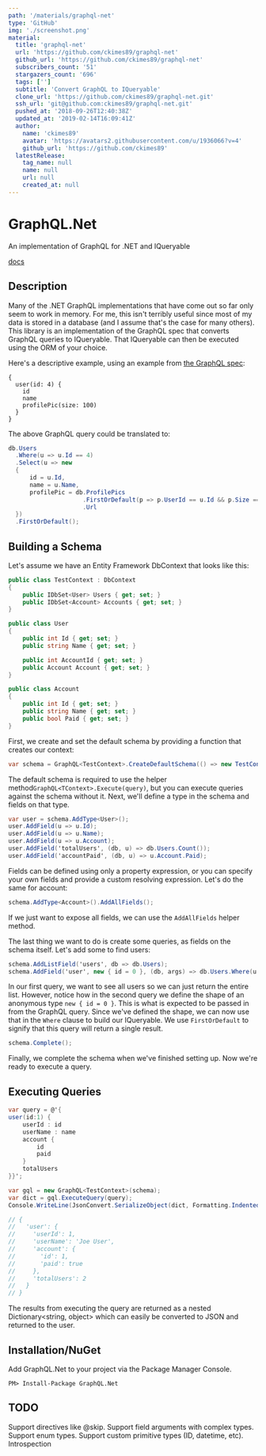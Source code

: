 ```yaml
---
path: '/materials/graphql-net'
type: 'GitHub'
img: './screenshot.png'
material:
  title: 'graphql-net'
  url: 'https://github.com/ckimes89/graphql-net'
  github_url: 'https://github.com/ckimes89/graphql-net'
  subscribers_count: '51'
  stargazers_count: '696'
  tags: ['']
  subtitle: 'Convert GraphQL to IQueryable'
  clone_url: 'https://github.com/ckimes89/graphql-net.git'
  ssh_url: 'git@github.com:ckimes89/graphql-net.git'
  pushed_at: '2018-09-26T12:40:38Z'
  updated_at: '2019-02-14T16:09:41Z'
  author:
    name: 'ckimes89'
    avatar: 'https://avatars2.githubusercontent.com/u/1936066?v=4'
    github_url: 'https://github.com/ckimes89'
  latestRelease:
    tag_name: null
    name: null
    url: null
    created_at: null
---
```

# GraphQL.Net
An implementation of GraphQL for .NET and IQueryable

[docs](https://ckimes89.gitbooks.io/graphql-net/content)

## Description
Many of the .NET GraphQL implementations that have come out so far only seem to work in memory.
For me, this isn't terribly useful since most of my data is stored in a database (and I assume that's the case for many others). 
This library is an implementation of the GraphQL spec that converts GraphQL queries to IQueryable.
That IQueryable can then be executed using the ORM of your choice.

Here's a descriptive example, using an example from [the GraphQL spec](http://facebook.github.io/graphql/#sec-Language.Query-Document.Arguments):

```
{
  user(id: 4) {
    id
    name
    profilePic(size: 100)
  }
}
```

The above GraphQL query could be translated to:

```csharp
db.Users
  .Where(u => u.Id == 4)
  .Select(u => new
  {
      id = u.Id,
      name = u.Name,
      profilePic = db.ProfilePics
                     .FirstOrDefault(p => p.UserId == u.Id && p.Size == 100)
                     .Url
  })
  .FirstOrDefault();
```

## Building a Schema
Let's assume we have an Entity Framework DbContext that looks like this:

```csharp
public class TestContext : DbContext
{
    public IDbSet<User> Users { get; set; }
    public IDbSet<Account> Accounts { get; set; }
}

public class User
{
    public int Id { get; set; }
    public string Name { get; set; }

    public int AccountId { get; set; }
    public Account Account { get; set; }
}

public class Account
{
    public int Id { get; set; }
    public string Name { get; set; }
    public bool Paid { get; set; }
}
```

First, we create and set the default schema by providing a function that creates our context:

```csharp
var schema = GraphQL<TestContext>.CreateDefaultSchema(() => new TestContext());
```

The default schema is required to use the helper method`GraphQL<TContext>.Execute(query)`, but you can execute queries against the schema without it. Next, we'll define a type in the schema and fields on that type.

```csharp
var user = schema.AddType<User>();
user.AddField(u => u.Id);
user.AddField(u => u.Name);
user.AddField(u => u.Account);
user.AddField('totalUsers', (db, u) => db.Users.Count());
user.AddField('accountPaid', (db, u) => u.Account.Paid);
```

Fields can be defined using only a property expression, or you can specify your own fields and provide a custom resolving expression. Let's do the same for account:

```csharp
schema.AddType<Account>().AddAllFields();
```

If we just want to expose all fields, we can use the `AddAllFields` helper method.

The last thing we want to do is create some queries, as fields on the schema itself. Let's add some to find users:

```csharp
schema.AddListField('users', db => db.Users);
schema.AddField('user', new { id = 0 }, (db, args) => db.Users.Where(u => u.Id == args.id).FirstOrDefault());
```

In our first query, we want to see all users so we can just return the entire list. However, notice how in the second query we define the shape of an anonymous type `new { id = 0 }`. This is what is expected to be passed in from the GraphQL query. Since we've defined the shape, we can now use that in the `Where` clause to build our IQueryable. We use `FirstOrDefault` to signify that this query will return a single result.

```csharp
schema.Complete();
```

Finally, we complete the schema when we've finished setting up.  Now we're ready to execute a query.

## Executing Queries

```csharp
var query = @'{
user(id:1) {
    userId : id
    userName : name
    account {
        id
        paid
    }
    totalUsers
}}';

var gql = new GraphQL<TestContext>(schema);
var dict = gql.ExecuteQuery(query);
Console.WriteLine(JsonConvert.SerializeObject(dict, Formatting.Indented));

// {
//   'user': {
//     'userId': 1,
//     'userName': 'Joe User',
//     'account': {
//       'id': 1,
//       'paid': true
//     },
//     'totalUsers': 2
//   }
// }
```

The results from executing the query are returned as a nested Dictionary<string, object> which can easily be converted to JSON and returned to the user.

## Installation/NuGet
Add GraphQL.Net to your project via the Package Manager Console.

```
PM> Install-Package GraphQL.Net
```

## TODO
Support directives like @skip.
Support field arguments with complex types.
Support enum types.
Support custom primitive types (ID, datetime, etc).
Introspection  
